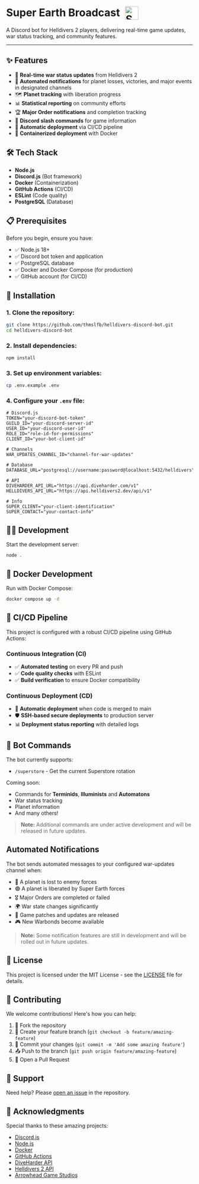 # Super Earth Broadcast &nbsp;<img src="https://res.cloudinary.com/dyq2t6mgd/image/upload/v1742646117/bot-logo-md_agljmc.png" width="36" height="36" align="top" alt="Super Earth Broadcast Logo">

A Discord bot for Helldivers 2 players, delivering real-time game updates, war status tracking, and community features.

---

## ✨ Features

- 🔔 **Real-time war status updates** from Helldivers 2
- 🚨 **Automated notifications** for planet losses, victories, and major events in designated channels
- 🗺️ **Planet tracking** with liberation progress
- 📊 **Statistical reporting** on community efforts
- 🏆 **Major Order notifications** and completion tracking
- 🤖 **Discord slash commands** for game information
- 🔄 **Automatic deployment** via CI/CD pipeline
- 🐳 **Containerized deployment** with Docker

## 🛠️ Tech Stack

- **Node.js**
- **Discord.js** (Bot framework)
- **Docker** (Containerization)
- **GitHub Actions** (CI/CD)
- **ESLint** (Code quality)
- **PostgreSQL** (Database)

## 📋 Prerequisites

Before you begin, ensure you have:

- ✅ Node.js 18+
- ✅ Discord bot token and application
- ✅ PostgreSQL database
- ✅ Docker and Docker Compose (for production)
- ✅ GitHub account (for CI/CD)

## 🚀 Installation

### 1. Clone the repository:

```bash
git clone https://github.com/thmslfb/helldivers-discord-bot.git
cd helldivers-discord-bot
```

### 2. Install dependencies:

```bash
npm install
```

### 3. Set up environment variables:

```bash
cp .env.example .env
```

### 4. Configure your `.env` file:

```env
# Discord.js
TOKEN="your-discord-bot-token"
GUILD_ID="your-discord-server-id"
USER_ID="your-discord-user-id"
ROLE_ID="role-id-for-permissions"
CLIENT_ID="your-bot-client-id"

# Channels
WAR_UPDATES_CHANNEL_ID="channel-for-war-updates"

# Database
DATABASE_URL="postgresql://username:password@localhost:5432/helldivers"

# API
DIVEHARDER_API_URL="https://api.diveharder.com/v1"
HELLDIVERS_API_URL="https://api.helldivers2.dev/api/v1"

# Info
SUPER_CLIENT="your-client-identification"
SUPER_CONTACT="your-contact-info"
```

## 🏃‍♂️ Development

Start the development server:

```bash
node .
```

## 🐳 Docker Development

Run with Docker Compose:

```bash
docker compose up -d
```

## 🔄 CI/CD Pipeline

This project is configured with a robust CI/CD pipeline using GitHub Actions:

### Continuous Integration (CI)

- ✅ **Automated testing** on every PR and push
- ✅ **Code quality checks** with ESLint
- ✅ **Build verification** to ensure Docker compatibility

### Continuous Deployment (CD)

- 🚀 **Automatic deployment** when code is merged to main
- 🛡️ **SSH-based secure deployments** to production server
- 📊 **Deployment status reporting** with detailed logs

## 🤖 Bot Commands

The bot currently supports:

- `/superstore` - Get the current Superstore rotation

Coming soon:

- Commands for **Terminids**, **Illuminists** and **Automatons**
- War status tracking
- Planet information
- And many others!

> **Note:** Additional commands are under active development and will be released in future updates.

## Automated Notifications

The bot sends automated messages to your configured war-updates channel when:

- 🔴 A planet is lost to enemy forces
- 🟢 A planet is liberated by Super Earth forces
- 🎖️ Major Orders are completed or failed
- 🌍 War state changes significantly
- 📝 Game patches and updates are released
- 🎮 New Warbonds become available

> **Note:** Some notification features are still in development and will be rolled out in future updates.

## 📜 License

This project is licensed under the MIT License - see the [LICENSE](LICENSE) file for details.

## 🤝 Contributing

We welcome contributions! Here's how you can help:

1. 🍴 Fork the repository
2. 🌿 Create your feature branch (`git checkout -b feature/amazing-feature`)
3. 💾 Commit your changes (`git commit -m 'Add some amazing feature'`)
4. 📤 Push to the branch (`git push origin feature/amazing-feature`)
5. 🎯 Open a Pull Request

## 💬 Support

Need help? Please [open an issue](https://github.com/thmslfb/helldivers-discord-bot/issues) in the repository.

## 👏 Acknowledgments

Special thanks to these amazing projects:

- [Discord.js](https://discord.js.org/)
- [Node.js](https://nodejs.org/)
- [Docker](https://www.docker.com/)
- [GitHub Actions](https://github.com/features/actions)
- [DiveHarder API](https://github.com/helldivers-2/diveharder_api.py)
- [Helldivers 2 API](https://helldivers-2.github.io/api/#/README)
- [Arrowhead Game Studios](https://www.arrowheadgamestudios.com/)

